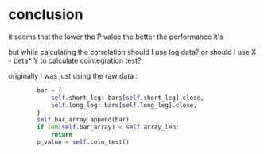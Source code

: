 # conclusion
it seems that the lower the P value the better the performance it's 

but while calculating the correlation should I use log data?
or should I use X - beta* Y to calculate cointegration test?

originally I was just using the raw data :

```python
        bar = {
            self.short_leg: bars[self.short_leg].close,
            self.long_leg: bars[self.long_leg].close,
        }
        self.bar_array.append(bar)
        if len(self.bar_array) < self.array_len:
            return
        p_value = self.coin_test()
```


